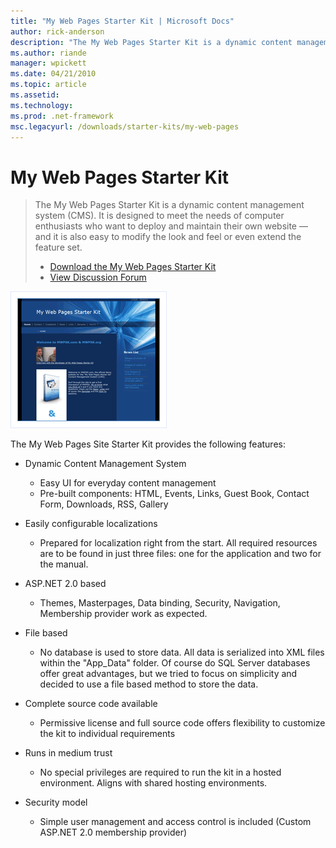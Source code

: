 ```yaml
---
title: "My Web Pages Starter Kit | Microsoft Docs"
author: rick-anderson
description: "The My Web Pages Starter Kit is a dynamic content management system (CMS). It is designed to meet the needs of computer enthusiasts who want to deploy and ma..."
ms.author: riande
manager: wpickett
ms.date: 04/21/2010
ms.topic: article
ms.assetid: 
ms.technology: 
ms.prod: .net-framework
msc.legacyurl: /downloads/starter-kits/my-web-pages
---
```

My Web Pages Starter Kit
====================
> The My Web Pages Starter Kit is a dynamic content management system (CMS). It is designed to meet the needs of computer enthusiasts who want to deploy and maintain their own website — and it is also easy to modify the look and feel or even extend the feature set.
> 
> - [Download the My Web Pages Starter Kit](http://www.codeplex.com/MyWebPagesStarterKit/)
> - [View Discussion Forum](http://www.codeplex.com/MyWebPagesStarterKit/Thread/List.aspx)


![My Web Pages Starter Kit](my-web-pages/_static/image1.png)


The My Web Pages Site Starter Kit provides the following features:

- Dynamic Content Management System 

    - Easy UI for everyday content management
    - Pre-built components: HTML, Events, Links, Guest Book, Contact Form, Downloads, RSS, Gallery

- Easily configurable localizations 

    - Prepared for localization right from the start. All required resources are to be found in just three files: one for the application and two for the manual.

- ASP.NET 2.0 based 

    - Themes, Masterpages, Data binding, Security, Navigation, Membership provider work as expected.

- File based 

    - No database is used to store data. All data is serialized into XML files within the "App\_Data" folder. Of course do SQL Server databases offer great advantages, but we tried to focus on simplicity and decided to use a file based method to store the data.

- Complete source code available 

    - Permissive license and full source code offers flexibility to customize the kit to individual requirements

- Runs in medium trust 

    - No special privileges are required to run the kit in a hosted environment. Aligns with shared hosting environments.

- Security model 

    - Simple user management and access control is included (Custom ASP.NET 2.0 membership provider)